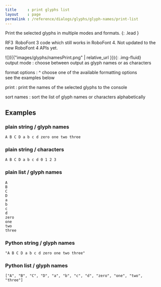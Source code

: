 ```yaml
---
title     : print glyphs list
layout    : page
permalink : /reference/dialogs/glyphs/glyph-names/print-list
---
```


Print the selected glyphs in multiple modes and formats.
{: .lead }

<span class="badge text-bg-warning rounded-0">RF3</span> RoboFont 3 code which still works in RoboFont 4. Not updated to the new RoboFont 4 APIs yet.  


<div class='row'>

<div class='col-sm-4' markdown='1'>
![]({{"images/glyphs/namesPrint.png" | relative_url }}){: .img-fluid}
</div>

<div class='col-sm-4' markdown='1'>
output mode
: choose between output as glyph names or as characters

format options
: ^
  choose one of the available formatting options  
  see the examples below

print
: print the names of the selected glyphs to the console

sort names
: sort the list of glyph names or characters alphabetically
</div>

</div>


Examples
--------

### plain string / glyph names

```
A B C D a b c d zero one two three
```

### plain string / characters

```
A B C D a b c d 0 1 2 3
```

### plain list / glyph names

```
A
B
C
D
a
b
c
d
zero
one
two
three
```

### Python string / glyph names

```
"A B C D a b c d zero one two three"
```

### Python list / glyph names

```
["A", "B", "C", "D", "a", "b", "c", "d", "zero", "one", "two", "three"]
```
